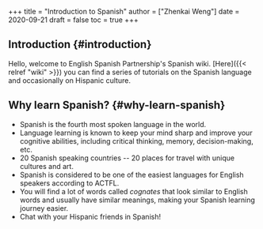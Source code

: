 +++
title = "Introduction to Spanish"
author = ["Zhenkai Weng"]
date = 2020-09-21
draft = false
toc = true
+++

<div class="OPTIONS">
  <div></div>



</div>


## Introduction {#introduction}

Hello, welcome to English Spanish Partnership's Spanish wiki. [Here]({{< relref "wiki" >}}) you can find a series of tutorials on the Spanish language and occasionally on Hispanic culture.  


## Why learn Spanish? {#why-learn-spanish}

-   Spanish is the fourth most spoken language in the world.
-   Language learning is known to keep your mind sharp and improve your cognitive abilities, including critical thinking, memory, decision-making, etc.
-   20 Spanish speaking countries -- 20 places for travel with unique cultures and art.
-   Spanish is considered to be one of the easiest languages for English speakers according to ACTFL.
-   You will find a lot of words called _cognates_ that look similar to English words and usually have similar meanings, making your Spanish learning journey easier.
-   Chat with your Hispanic friends in Spanish!
